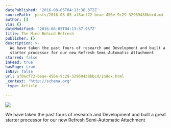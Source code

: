 ```yaml
---
datePublished: '2016-08-05T04:13:38.372Z'
sourcePath: _posts/2016-08-05-af8acf72-beae-456e-9c29-32969438bbcd.md
author: []
via: {}
dateModified: '2016-08-05T04:13:37.957Z'
title: The Mind Behind Refresh
publisher: {}
description: >-
  We have taken the past fours of research and Development and built a great
  starter processor for our new Refresh Semi-Automatic Attachment
starred: false
inFeed: true
hasPage: true
inNav: false
url: af8acf72-beae-456e-9c29-32969438bbcd/index.html
_context: 'http://schema.org'
_type: Article

---
```

![](https://the-grid-user-content.s3-us-west-2.amazonaws.com/256e6038-9e8d-4383-9331-5c0515a3b123.jpg)

We have taken the past fours of research and Development and built a great starter processor for our new Refresh Semi-Automatic Attachment